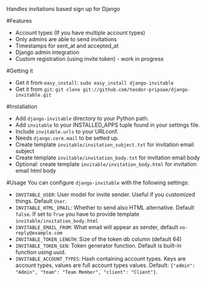 Handles invitations based sign up for Django

#Features
  * Account types (If you have multiple account types)
  * Only admins are able to send invitations
  * Timestamps for sent_at and accepted_at
  * Django admin integration
  * Custom registration (using invite token) - work in progress

#Getting it
  * Get it from `easy_install`: `sudo easy_install django-invitable`
  * Get it from `git`: `git clone git://github.com/teodor-pripoae/django-invitable.git`

#Installation
  * Add `django-invitable` directory to your Python path.
  * Add `invitable` to your INSTALLED_APPS tuple found in your settings file.
  * Include `invitable.urls` to your URLconf.
  * Needs `django.core.mail` to be setted up.
  * Create template `invitable/invitation_subject.txt` for invitation email subject
  * Create template `invitable/invitation_body.txt` for invitation email body
  * Optional: create template `invitable/invitation_body.html` for invitation email html body

#Usage
You can configure `django-invitable` with the following settings:

  * `INVITABLE_USER`: User model for invite sender. Useful if you customized things. Default `User`.
  * `INVITABLE_HTML_EMAIL`: Whether to send also HTML alternative. Default `false`. If set to `True` you have to provide template `invitable/invitation_body.html`
  * `INVITABLE_EMAIL_FROM`: What email will appear as sender, default `no-reply@example.com`
  * `INVITABLE_TOKEN_LENGTH`: Size of the token db column (default 64)
  * `INVITABLE_TOKEN_GEN`: Token generator function. Default is built-in function using uuid.
  * `INVITABLE_ACCOUNT_TYPES`: Hash containing account types. Keys are account types, values are full account types values. Default: `{"admin": "Admin", "team": "Team Member", "client": "Client"}`.

